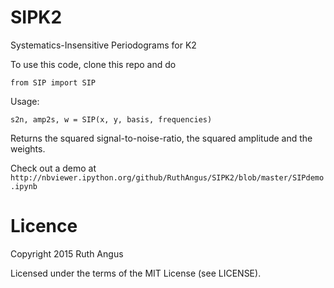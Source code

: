 # SIPK2
Systematics-Insensitive Periodograms for K2

To use this code, clone this repo and do

`from SIP import SIP`

Usage:

`s2n, amp2s, w = SIP(x, y, basis, frequencies)`

Returns the squared signal-to-noise-ratio, the squared amplitude and the
weights.

Check out a demo at `http://nbviewer.ipython.org/github/RuthAngus/SIPK2/blob/master/SIPdemo.ipynb`

# Licence

Copyright 2015 Ruth Angus

Licensed under the terms of the MIT License (see LICENSE).
